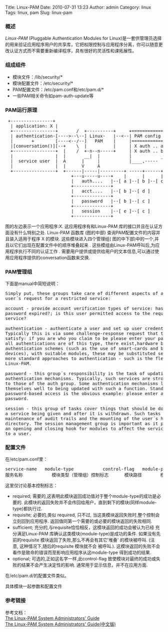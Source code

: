 Title: Linux-PAM
Date: 2010-07-31 13:23
Author: admin
Category: linux
Tags: linux, pam
Slug: linux-pam

### 概述

*Linux-PAM* (Pluggable Authentication Modules for Linux)是一套供管理员选择的用来验证应用程序用户的共享库，它把权限控制与应用程序分离，你可以随意更改认证方式而不需要重新编译程序，具有很好的灵活性和课拓展性。

### 组成组件

-   模块文件：/lib/security/\*
-   模块配置文件：/etc/security/\*
-   PAM配置文件：/etc/pam.conf和/etc/pam.d/\*
-   一些PAM相关命令如pam-auth-update等

### PAM运行原理

<pre>
 +----------------+
  | application: X |
  +----------------+       /  +----------+     +================+
  | authentication-[---->--\--] Linux-   |--<--| PAM config file|
  |       +        [----<--/--]   PAM    |     |================|
  |[conversation()][--+    \  |          |     | X auth .. a.so |
  +----------------+  |    /  +-n--n-----+     | X auth .. b.so |
  |                |  |       __|  |           |           _____/
  |  service user  |  A      |     |           |____,-----
  |                |  |      V     A
  +----------------+  +------|-----|---------+ -----+------+
                         +---u-----u----+    |      |      |
                         |   auth....   |--[ a ]--[ b ]--[ c ]
                         +--------------+
                         |   acct....   |--[ b ]--[ d ]
                         +--------------+
                         |   password   |--[ b ]--[ c ]
                         +--------------+
                         |   session    |--[ e ]--[ c ]
                         +--------------+
</pre>

图的左边表示一个应用程序:X. 这应用程序有和Linux-PAM 库的接口并且在认证方面没有什么特别之处. Linux-PAM 函数库 (图的中部) 查询PAM配置文件的内容并且装入适用于程序 X 的模块. 这些模块进入四个管理组( 图的中下部)中的一个,并且以它们出现在配置文件中的顺序堆叠起来 . 这些模组由Linux-PAM呼叫后,为应用程序执行不同的认证工作 . 需要用户提供或提供给用户的文本信息,可以通过使用应用程序提供的conversation函数来交换.

### PAM管理组

下面是manual中简短说明：

<pre>
Simply put, these groups take care of different aspects of a typical
user´s request for a restricted service:

account - provide account verification types of service: has the user´s
password expired?; is this user permitted access to the requested
service?

authentication - authenticate a user and set up user credentials.
Typically this is via some challenge-response request that theuser must
satisfy: if you are who you claim to be please enter your password. Not
all authentications are of this type, there exist,hardware based
authentication schemes (such as the use of smart-cards and biometric
devices), with suitable modules, these may be substituted seamlessly for
more standard approaches to authentication - such is the flexibility of
Linux-PAM.

password - this group´s responsibility is the task of updating
authentication mechanisms. Typically, such services are strongly coupled
to those of the auth group. Some authentication mechanisms lend
themselves well to being updated with such a function. Standard UN\*X
password-based access is the obvious example: please enter a replacement
password.

session - this group of tasks cover things that should be done prior to
a service being given and after it is withdrawn. Such tasks include the
maintenance of audit trails and the mounting of the user´s home
directory. The session management group is important as it provides both
an opening and closing hook for modules to affect the services available
to a user.
</pre>

### 配置文件

在/etc/pam.conf里：  
<pre>
service-name   module-type           control-flag   module-path   arguments  
服务名称           模块类型（管理组）控制标志      模块路径       模块参数
</pre>

这里仅讨论基本控制标志：

-   required; 需要的,这表明此模块返回成功值对于整个module-type的成功是必要的. 此模块的返回失败并不会传回给用户，直到剩下的模块(同样module-type)都执行过.
-   requisite; 必要的,类似 required, 只不过, 当这类模块返回失败时,整个控制会立刻回到应用程序. 返回值同第一个需要的或必要的模块返回的失败相同.
-   sufficient; 充分的,与requisite恰恰相反，这模块返回的成功会被认为已经 充分满足Linux-PAM 库确认这类模块(module-type)是成功的条件. 如果没有先前的requisite 模块返回了失败,那么不再会有其它'堆叠' 的模块被呼叫. (注意, 这种情况下,随后的requisite 模块就不会 被呼叫.). 这模块返回的失败不会看作是致命的错误而至影响应用程序从这module-type 得到成功的结果.
-   optional; 可选的,正如这名字一样,此control-flag 致使模块对最终的成功或失败的结果不会产生决定性的影响.
    通常用于显示信息，并不在应用方面.

在/etc/pam.d/的配置文件类似。

具体模块一起参数和配置文件

### 参考链接

参考文档：  
[The Linux-PAM System Administrators' Guide](http://debian.securedservers.com/kernel/pub/linux/libs/pam/Linux-PAM-html/Linux-PAM_SAG.html)  
[The Linux-PAM System Administrators' Guide(中文版)](http://www.chinaunix.net/jh/4/390136.html)
